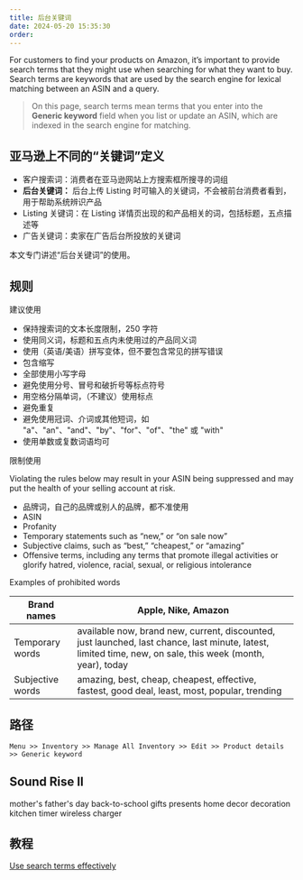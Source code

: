 ```yaml
---
title: 后台关键词
date: 2024-05-20 15:35:30
order:
---
```


For customers to find your products on Amazon, it’s important to provide search terms that they might use when searching for what they want to buy. Search terms are keywords that are used by the search engine for lexical matching between an ASIN and a query.

> On this page, search terms mean terms that you enter into the **Generic keyword** field when you list or update an ASIN, which are indexed in the search engine for matching.

## 亚马逊上不同的“关键词”定义

- 客户搜索词：消费者在亚马逊网站上方搜索框所搜寻的词组
- **后台关键词：** 后台上传 Listing 时可输入的关键词，不会被前台消费者看到，用于帮助系统辨识产品
- Listing 关键词：在 Listing 详情页出现的和产品相关的词，包括标题，五点描述等
- 广告关键词：卖家在广告后台所投放的关键词

本文专门讲述“后台关键词”的使用。

## 规则

建议使用

- 保持搜索词的文本长度限制，250 字符
- 使用同义词，标题和五点内未使用过的产品同义词
- 使用（英语/美语）拼写变体，但不要包含常见的拼写错误
- 包含缩写
- 全部使用小写字母
- 避免使用分号、冒号和破折号等标点符号
- 用空格分隔单词，（不建议）使用标点
- 避免重复
- 避免使用冠词、介词或其他短词，如 "a"、"an"、"and"、"by"、"for"、"of"、"the" 或 "with"
- 使用单数或复数词语均可

限制使用

Violating the rules below may result in your ASIN being suppressed and may put the health of your selling account at risk.

- 品牌词，自己的品牌或别人的品牌，都不准使用
- ASIN
- Profanity
- Temporary statements such as “new,” or “on sale now”
- Subjective claims, such as “best,” “cheapest,” or “amazing”
- Offensive terms, including any terms that promote illegal activities or glorify hatred, violence, racial, sexual, or religious intolerance

Examples of prohibited words

| Brand names      | Apple, Nike, Amazon                                                                                                                                        |
| ---------------- | ---------------------------------------------------------------------------------------------------------------------------------------------------------- |
| Temporary words  | available now, brand new, current, discounted, just launched, last chance, last minute, latest, limited time, new, on sale, this week (month, year), today |
| Subjective words | amazing, best, cheap, cheapest, effective, fastest, good deal, least, most, popular, trending                                                              |

## 路径

`Menu >> Inventory >> Manage All Inventory >> Edit >> Product details >> Generic keyword`

## Sound Rise II

mother's father's day back-to-school gifts presents home decor decoration kitchen timer wireless charger

## 教程

[Use search terms effectively](https://sellercentral.amazon.com/help/hub/reference/G23501)
